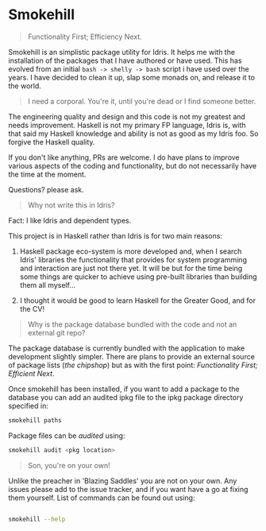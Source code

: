 # Smokehill

> Functionality First; Efficiency Next.

Smokehill is an simplistic package utility for Idris. It helps me with
the installation of the packages that I have authored or have
used. This has evolved from an initial `bash -> shelly -> bash` script
i have used over the years. I have decided to clean it up, slap some
monads on, and release it to the world.

> I need a corporal. You're it, until you're dead or I find someone better.

The engineering quality and design and this code is not my greatest
and needs improvement. Haskell is not my primary FP language, Idris
is, with that said my Haskell knowledge and ability is not as good as
my Idris foo. So forgive the Haskell quality.

If you don't like anything, PRs are welcome. I do have plans to
improve various aspects of the coding and functionality, but do not
necessarily have the time at the moment.

Questions? please ask.

> Why not write this in Idris?

Fact: I like Idris and dependent types.

This project is in Haskell rather than Idris is for two main reasons:

1. Haskell package eco-system is more developed and, when I search
   Idris' libraries the functionality that provides for system
   programming and interaction are just not there yet. It will be but
   for the time being some things are quicker to achieve using
   pre-built libraries than building them all myself...

2. I thought it would be good to learn Haskell for the Greater Good,
   and for the CV!

> Why is the package database bundled with the code and not an
> external git repo?

The package database is currently bundled with the application to make
development slightly simpler. There are plans to provide an external
source of package lists (*the chipshop*) but as with the first point:
*Functionality First; Efficient Next*.

Once smokehill has been installed, if you want to add a package to the
database you can add an audited ipkg file to the ipkg package
directory specified in:

```sh
smokehill paths
```

Package files can be *audited* using:

```sh
smokehill audit <pkg location>
```

> Son, you're on your own!

Unlike the preacher in 'Blazing Saddles' you are not on your own.  Any
issues please add to the issue tracker, and if you want have a go at
fixing them yourself. List of commands can be found out using:

```sh

smokehill --help
```
